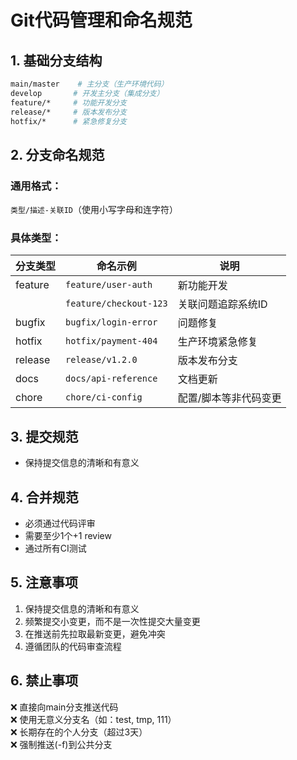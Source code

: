 # Git代码管理和命名规范

## 1. 基础分支结构
```bash
main/master    # 主分支（生产环境代码）
develop       # 开发主分支（集成分支）
feature/*     # 功能开发分支
release/*     # 版本发布分支
hotfix/*      # 紧急修复分支
```

## 2. 分支命名规范

### 通用格式：
`类型/描述-关联ID`（使用小写字母和连字符）

### 具体类型：
| 分支类型 | 命名示例                   | 说明                        |
|----------|---------------------------|---------------------------|
| feature  | `feature/user-auth`       | 新功能开发                 |
|          | `feature/checkout-123`    | 关联问题追踪系统ID         |
| bugfix   | `bugfix/login-error`      | 问题修复                   |
| hotfix   | `hotfix/payment-404`      | 生产环境紧急修复           |
| release  | `release/v1.2.0`          | 版本发布分支               |
| docs     | `docs/api-reference`      | 文档更新                   |
| chore    | `chore/ci-config`         | 配置/脚本等非代码变更      |

## 3. 提交规范
   - 保持提交信息的清晰和有意义


## 4. 合并规范
   - 必须通过代码评审
   - 需要至少1个+1 review
   - 通过所有CI测试

## 5. 注意事项

1. 保持提交信息的清晰和有意义
2. 频繁提交小变更，而不是一次性提交大量变更
3. 在推送前先拉取最新变更，避免冲突
4. 遵循团队的代码审查流程

## 6. 禁止事项

❌ 直接向main分支推送代码  
❌ 使用无意义分支名（如：test, tmp, 111）  
❌ 长期存在的个人分支（超过3天）  
❌ 强制推送(-f)到公共分支